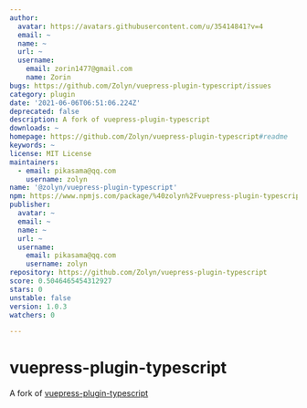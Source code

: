 ```yaml
---
author:
  avatar: https://avatars.githubusercontent.com/u/35414841?v=4
  email: ~
  name: ~
  url: ~
  username:
    email: zorin1477@gmail.com
    name: Zorin
bugs: https://github.com/Zolyn/vuepress-plugin-typescript/issues
category: plugin
date: '2021-06-06T06:51:06.224Z'
deprecated: false
description: A fork of vuepress-plugin-typescript
downloads: ~
homepage: https://github.com/Zolyn/vuepress-plugin-typescript#readme
keywords: ~
license: MIT License
maintainers:
  - email: pikasama@qq.com
    username: zolyn
name: '@zolyn/vuepress-plugin-typescript'
npm: https://www.npmjs.com/package/%40zolyn%2Fvuepress-plugin-typescript
publisher:
  avatar: ~
  email: ~
  name: ~
  url: ~
  username:
    email: pikasama@qq.com
    username: zolyn
repository: https://github.com/Zolyn/vuepress-plugin-typescript
score: 0.5046465454312927
stars: 0
unstable: false
version: 1.0.3
watchers: 0

---
```


# vuepress-plugin-typescript
A fork of [vuepress-plugin-typescript](https://github.com/vuepress/vuepress-community/tree/main/packages/vuepress-plugin-typescript)
